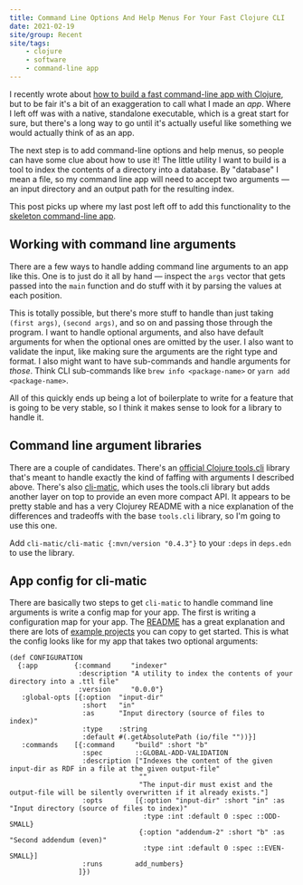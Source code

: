 ```yaml
---
title: Command Line Options And Help Menus For Your Fast Clojure CLI
date: 2021-02-19
site/group: Recent
site/tags:
    - clojure
    - software
    - command-line app
---
```


I recently wrote about [how to build a fast command-line app with Clojure](/blog/building-a-fast-command-line-app-with-clojure/), but to be fair it's a bit of an exaggeration to call what I made an _app_. Where I left off was with a native, standalone executable, which is a great start for sure, but there's a long way to go until it's actually useful like something we would actually think of as an app.

The next step is to add command-line options and help menus, so people can have some clue about how to use it! The little utility I want to build is a tool to index the contents of a directory into a database. By "database" I mean a file, so my command line app will need to accept two arguments — an input directory and an output path for the resulting index.

This post picks up where my last post left off to add this functionality to the [skeleton command-line app](https://github.com/kiramclean/indexer/tree/74ffbbcb99f5a55048025c969d6a718cfc828506).

## Working with command line arguments

There are a few ways to handle adding command line arguments to an app like this. One is to just do it all by hand — inspect the `args` vector that gets passed into the `main` function and do stuff with it by parsing the values at each position. 

This is totally possible, but there's more stuff to handle than just taking `(first args)`, `(second args)`, and so on and passing those through the program. I want to handle optional arguments, and also have default arguments for when the optional ones are omitted by the user. I also want to validate the input, like making sure the arguments are the right type and format. I also might want to have sub-commands and handle arguments for _those_. Think CLI sub-commands like `brew info <package-name>` or `yarn add <package-name>`. 

All of this quickly ends up being a lot of boilerplate to write for a feature that is going to be very stable, so I think it makes sense to look for a library to handle it.

## Command line argument libraries

There are a couple of candidates. There's an [official Clojure tools.cli](https://github.com/clojure/tools.cli) library that's meant to handle exactly the kind of faffing with arguments I described above. There's also [cli-matic](https://github.com/l3nz/cli-matic), which uses the tools.cli library but adds another layer on top to provide an even more compact API. It appears to be pretty stable and has a very Clojurey README with a nice explanation of the differences and tradeoffs with the base `tools.cli` library, so I'm going to use this one.

Add `cli-matic/cli-matic {:mvn/version "0.4.3"}` to your `:deps` in `deps.edn` to use the library.

## App config for cli-matic

There are basically two steps to get `cli-matic` to handle command line arguments is write a config map for your app. The first is writing a configuration map for your app. The [README](https://github.com/l3nz/cli-matic/blob/master/README.md) has a great explanation and there are lots of [example projects](https://github.com/l3nz/cli-matic/tree/master/examples) you can copy to get started. This is what the config looks like for my app that takes two optional arguments:

```
(def CONFIGURATION
  {:app         {:command     "indexer"
                 :description "A utility to index the contents of your directory into a .ttl file"
                 :version     "0.0.0"}
   :global-opts [{:option  "input-dir"
                  :short   "in"
                  :as      "Input directory (source of files to index)"
                  :type    :string
                  :default #(.getAbsolutePath (io/file ""))}]
   :commands    [{:command     "build" :short "b"
                  :spec        ::GLOBAL-ADD-VALIDATION
                  :description ["Indexes the content of the given input-dir as RDF in a file at the given output-file"
                                ""
                                "The input-dir must exist and the output-file will be silently overwritten if it already exists."]
                  :opts        [{:option "input-dir" :short "in" :as "Input directory (source of files to index)"
                                 :type :int :default 0 :spec ::ODD-SMALL}
                                {:option "addendum-2" :short "b" :as "Second addendum (even)"
                                 :type :int :default 0 :spec ::EVEN-SMALL}]
                  :runs        add_numbers}
                 ]})
```

























